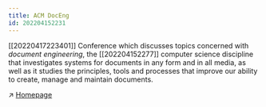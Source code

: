 ```yaml
---
title: ACM DocEng
id: 202204152231
---
```


[[20220417223401]] Conference which discusses topics concerned with *document engineering*, the [[202204152277]] computer science discipline that investigates systems for documents in any form and in all media, as well as it studies the principles, tools and processes that improve our ability to create, manage and maintain documents.

↗ [Homepage](https://dl.acm.org/conference/doceng)

